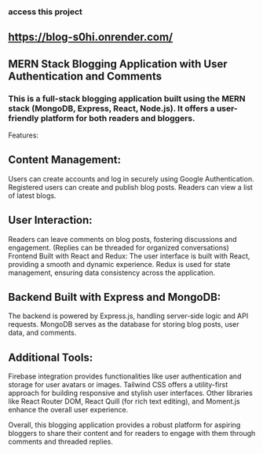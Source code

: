 ### access this project 
## https://blog-s0hi.onrender.com/

## MERN Stack Blogging Application with User Authentication and Comments
### This is a full-stack blogging application built using the MERN stack (MongoDB, Express, React, Node.js). It offers a user-friendly platform for both readers and bloggers.

Features:

## Content Management:
Users can create accounts and log in securely using Google Authentication.
Registered users can create and publish blog posts.
Readers can view a list of latest blogs.

## User Interaction:
Readers can leave comments on blog posts, fostering discussions and engagement. (Replies can be threaded for organized conversations)
Frontend Built with React and Redux:
The user interface is built with React, providing a smooth and dynamic experience.
Redux is used for state management, ensuring data consistency across the application.

## Backend Built with Express and MongoDB:
The backend is powered by Express.js, handling server-side logic and API requests.
MongoDB serves as the database for storing blog posts, user data, and comments.

## Additional Tools:
Firebase integration provides functionalities like user authentication and storage for user avatars or images.
Tailwind CSS offers a utility-first approach for building responsive and stylish user interfaces.
Other libraries like React Router DOM, React Quill (for rich text editing), and Moment.js enhance the overall user experience.

Overall, this blogging application provides a robust platform for aspiring bloggers to share their content and for readers to engage with them through comments and threaded replies.
